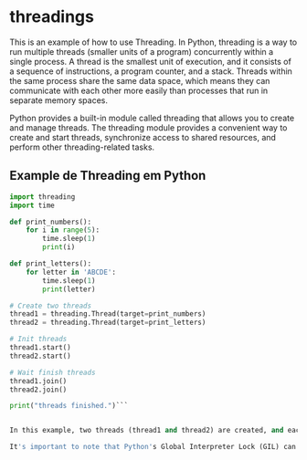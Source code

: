 # threadings
This is an example of how to use Threading.
In Python, threading is a way to run multiple threads (smaller units of a program) concurrently within a single process. A thread is the smallest unit of execution, and it consists of a sequence of instructions, a program counter, and a stack. Threads within the same process share the same data space, which means they can communicate with each other more easily than processes that run in separate memory spaces.

Python provides a built-in module called threading that allows you to create and manage threads. The threading module provides a convenient way to create and start threads, synchronize access to shared resources, and perform other threading-related tasks.

## Example de Threading em Python

```python
import threading
import time

def print_numbers():
    for i in range(5):
        time.sleep(1)
        print(i)

def print_letters():
    for letter in 'ABCDE':
        time.sleep(1)
        print(letter)

# Create two threads
thread1 = threading.Thread(target=print_numbers)
thread2 = threading.Thread(target=print_letters)

# Init threads
thread1.start()
thread2.start()

# Wait finish threads
thread1.join()
thread2.join()

print("threads finished.")```


In this example, two threads (thread1 and thread2) are created, and each thread executes a different function (print_numbers and print_letters). The start() method is called on each thread to initiate their execution, and the join() method is used to wait for the threads to complete before moving on.

It's important to note that Python's Global Interpreter Lock (GIL) can limit the effectiveness of threading for CPU-bound tasks. In such cases, the multiprocessing module, which uses separate processes rather than threads, maybe a better choice. However, threading can be effective for I/O-bound tasks or tasks that involve waiting for external resources.
